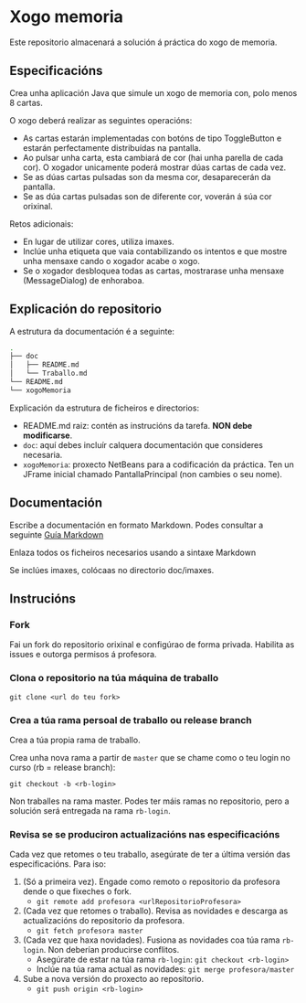 # Xogo memoria

Este repositorio almacenará a solución á práctica do xogo de memoria.

## Especificacións

Crea unha aplicación Java que simule un xogo de memoria con, polo menos 8 cartas.

O xogo deberá realizar as seguintes operacións:

- As cartas estarán implementadas con botóns de tipo ToggleButton e estarán perfectamente distribuídas na pantalla.
- Ao pulsar unha carta, esta cambiará de cor (hai unha parella de cada cor).
O xogador unicamente poderá mostrar dúas cartas de cada vez.
- Se as dúas cartas pulsadas son da mesma cor, desaparecerán da pantalla.
- Se as dúa cartas pulsadas son de diferente cor, voverán á súa cor orixinal.

Retos adicionais:

- En lugar de utilizar cores, utiliza imaxes.
- Inclúe unha etiqueta que vaia contabilizando os intentos e que mostre unha mensaxe cando o xogador acabe o xogo.
- Se o xogador desbloquea todas as cartas, mostrarase unha mensaxe (MessageDialog) de enhoraboa.

## Explicación do repositorio

A estrutura da documentación é a seguinte:

```bash
.
├── doc
│   ├── README.md
│   └── Traballo.md
└── README.md
└── xogoMemoria
```

Explicación da estrutura de ficheiros e directorios:

- README.md raiz: contén as instrucións da tarefa. **NON debe modificarse**.
- `doc`: aquí debes incluír calquera documentación que consideres necesaria.
- `xogoMemoria`: proxecto NetBeans para a codificación da práctica. Ten un JFrame inicial chamado PantallaPrincipal (non cambies o seu nome).

## Documentación

Escribe a documentación en formato Markdown. Podes consultar a seguinte [Guía Markdown](https://github.com/adam-p/markdown-here/wiki/Markdown-Cheatsheet)

Enlaza todos os ficheiros necesarios usando a sintaxe Markdown

Se inclúes imaxes, colócaas no directorio doc/imaxes.

## Instrucións

### Fork

Fai un fork do repositorio orixinal e configúrao de forma privada. Habilita as issues e outorga permisos á profesora.

### Clona o repositorio na túa máquina de traballo

`git clone <url do teu fork>`

### Crea a túa rama persoal de traballo ou release branch

Crea a túa propia rama de traballo.

Crea unha nova rama a partir de `master` que se chame como o teu login no curso (rb = release branch):

`git checkout -b <rb-login>`

Non traballes na rama master. Podes ter máis ramas no repositorio, pero a solución será entregada na rama `rb-login`.

### Revisa se se produciron actualizacións nas especificacións

Cada vez que retomes o teu traballo, asegúrate de ter a última versión das especificacións. Para iso:

1. (Só a primeira vez). Engade como remoto o repositorio da profesora dende o que fixeches o fork.
    - `git remote add profesora <urlRepositorioProfesora>`
2. (Cada vez que retomes o traballo). Revisa as novidades e descarga as actualizacións do repositorio da profesora.
    - `git fetch profesora master`
3. (Cada vez que haxa novidades). Fusiona as novidades coa túa rama `rb-login`. Non deberían producirse conflitos.
    - Asegúrate de estar na túa rama `rb-login`: `git checkout <rb-login>`
    - Inclúe na túa rama actual as novidades: `git merge profesora/master`
4. Sube a nova versión do proxecto ao repositorio.
    -  `git push origin <rb-login>`